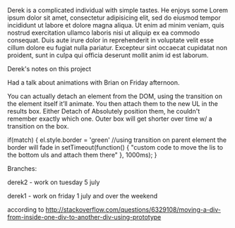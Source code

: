 
Derek is a complicated individual with simple tastes.  He enjoys some Lorem ipsum dolor sit amet, consectetur adipisicing elit, sed do eiusmod tempor incididunt ut labore et dolore magna aliqua. Ut enim ad minim veniam, quis nostrud exercitation ullamco laboris nisi ut aliquip ex ea commodo consequat. Duis aute irure dolor in reprehenderit in voluptate velit esse cillum dolore eu fugiat nulla pariatur. Excepteur sint occaecat cupidatat non proident, sunt in culpa qui officia deserunt mollit anim id est laborum.


Derek's notes on this project

Had a talk about animations with Brian on Friday afternoon.  

You can actually detach an element from the DOM, using the transition on the element itself it’ll animate.  You then attach them to the new UL in the results box.  Either Detach of Absolutely position them, he couldn't remember exactly which one.  Outer box will get shorter over time w/ a transition on the box.  

if(match) {
  el.style.border = 'green' //using transition on parent element the border will fade in
  setTimeout(function() {
    "custom code to move the lis to the bottom uls and attach them there"
  }, 1000ms);
}


Branches:

derek2 - work on tuesday 5 july

derek1 - work on friday 1 july and over the weekend

<script>
  document.getElementById('where you want it moved').appendChild(
    document.getElementById('what you want moved')
  );
</script>

according to http://stackoverflow.com/questions/6329108/moving-a-div-from-inside-one-div-to-another-div-using-prototype
